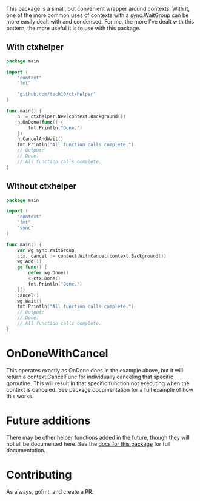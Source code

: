 This package is a small, but convenient wrapper around contexts. With it, one of the more common uses of contexts with a sync.WaitGroup can be more easily dealt with and condensed. For me, the more I've dealt with this pattern, the more useful it is to use with this package.

## With ctxhelper

```go
package main

import (
	"context"
	"fmt"

	"github.com/tech10/ctxhelper"
)

func main() {
	h := ctxhelper.New(context.Background())
	h.OnDone(func() {
		fmt.Println("Done.")
	})
	h.CancelAndWait()
	fmt.Println("All function calls complete.")
	// Output:
	// Done.
	// All function calls complete.
}
```

## Without ctxhelper

```go
package main

import (
	"context"
	"fmt"
	"sync"
)

func main() {
	var wg sync.WaitGroup
	ctx, cancel := context.WithCancel(context.Background())
	wg.Add(1)
	go func() {
		defer wg.Done()
		<-ctx.Done()
		fmt.Println("Done.")
	}()
	cancel()
	wg.Wait()
	fmt.Println("All function calls complete.")
	// Output:
	// Done.
	// All function calls complete.
}
```

# OnDoneWithCancel

This operates exactly as OnDone does in the example above, but it will return a context.CancelFunc for individually canceling that specific goroutine. This will result in that specific function not executing when the context is canceled. See package documentation for a full example of how this works.

# Future additions

There may be other helper functions added in the future, though they will not all be documented here. See the [docs for this package](https://pkg.go.dev/github.com/tech10/ctxhelper) for full documentation.

# Contributing

As always, gofmt, and create a PR.